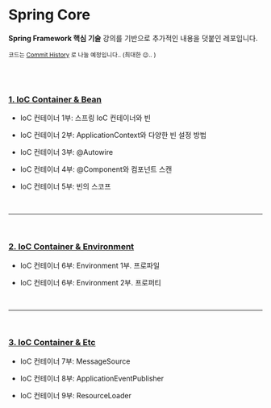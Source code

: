 # Spring Core

**Spring Framework 핵심 기술** 강의를 기반으로 추가적인 내용을 덧붙인 레포입니다.

<small> 코드는 [Commit History](https://github.com/gngsn/Gngsn-Spring-Lab/tree/master/spring-framework-core/spring-core) 로 나눌 예정입니다.. (최대한 😉.. ) </small>

<br/><br/>

### [1. IoC Container & Bean](https://github.com/gngsn/Gngsn-Spring-Lab/blob/master/spring-framework-core/note/IoCContainer%26Bean.html)

- IoC 컨테이너 1부: 스프링 IoC 컨테이너와 빈

- IoC 컨테이너 2부: ApplicationContext와 다양한 빈 설정 방법

- IoC 컨테이너 3부: @Autowire

- IoC 컨테이너 4부: @Component와 컴포넌트 스캔

- IoC 컨테이너 5부: 빈의 스코프

<br/><hr/><br/>

### [2. IoC Container & Environment]()

- IoC 컨테이너 6부: Environment 1부. 프로파일

- IoC 컨테이너 6부: Environment 2부. 프로퍼티

<br/><hr/><br/>

### [3. IoC Container & Etc](https://github.com/gngsn/Gngsn-Spring-Lab/blob/master/spring-framework-core/note/IoCContainer%26ETC.html)

- IoC 컨테이너 7부: MessageSource

- IoC 컨테이너 8부: ApplicationEventPublisher

- IoC 컨테이너 9부: ResourceLoader

<!--

<br/><hr/><br/>

### [4. Resource]()

- Resource 추상화

<br/><hr/><br/>


### [5. Resource]()

- Validation 추상화

<br/><hr/><br/>

### [6. Data Binding]()

- 데이터 바인딩 추상화: PropertyEditor

- 데이터 바인딩 추상화: Converter와 Formatter

<br/><hr/><br/>

### [6. Data Binding]()

- SpEL (스프링 Expression Language)

<br/><hr/><br/>

### [7. Spring AOP]()

- 스프링 AOP: 개념 소개

- 스프링 AOP: 프록시 기반 AOP

- 스프링 AOP: @AOP

<br/><hr/><br/>

### [8. Null-Safety]()

- Null-safety

-->